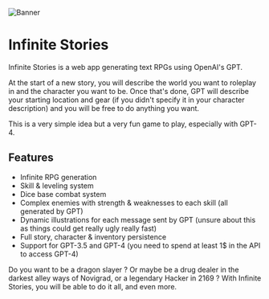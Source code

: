 ![Banner](https://github.com/Gerard2par2/gpt-infinite-stories/assets/83214983/508b6b4f-cfc2-4e00-a16e-dab732d1570e)

# Infinite Stories

Infinite Stories is a web app generating text RPGs using OpenAI's GPT.

At the start of a new story, you will describe the world you want to roleplay in and the character you want to be.
Once that's done, GPT will describe your starting location and gear (if you didn't specify it in your character description) and you will be free to do anything you want.

This is a very simple idea but a very fun game to play, especially with GPT-4.

## Features
- Infinite RPG generation
- Skill & leveling system
- Dice base combat system
- Complex enemies with strength & weaknesses to each skill (all generated by GPT)
- Dynamic illustrations for each message sent by GPT (unsure about this as things could get really ugly really fast)
- Full story, character & inventory persistence
- Support for GPT-3.5 and GPT-4 (you need to spend at least 1$ in the API to access GPT-4)

Do you want to be a dragon slayer ? Or maybe be a drug dealer in the darkest alley ways of Novigrad, or a legendary Hacker in 2169 ? With Infinite Stories, you will be able to do it all, and even more.
